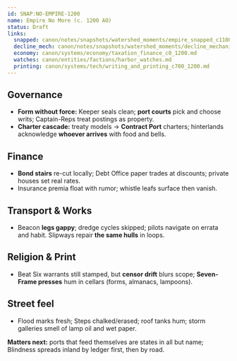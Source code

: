 ```yaml
---
id: SNAP:NO-EMPIRE-1200
name: Empire No More (c. 1200 AO)
status: Draft
links:
  snapped: canon/notes/snapshots/watershed_moments/empire_snapped_c1100.md
  decline_mech: canon/notes/snapshots/watershed_moments/decline_mechanics_c1050_1120.md
  economy: canon/systems/economy/taxation_finance_c0_1200.md
  watches: canon/entities/factions/harbor_watches.md
  printing: canon/systems/tech/writing_and_printing_c700_1200.md
---
```


## Governance
- **Form without force:** Keeper seals clean; **port courts** pick and choose writs; Captain-Reps treat postings as property. 
- **Charter cascade:** treaty models → **Contract Port** charters; hinterlands acknowledge **whoever arrives** with food and bells. 

## Finance
- **Bond stairs** re-cut locally; Debt Office paper trades at discounts; private houses set real rates. 
- Insurance premia float with rumor; whistle leafs surface then vanish. 

## Transport & Works
- Beacon **legs gappy**; dredge cycles skipped; pilots navigate on errata and habit. Slipways repair **the same hulls** in loops. 

## Religion & Print
- Beat Six warrants still stamped, but **censor drift** blurs scope; **Seven-Frame presses** hum in cellars (forms, almanacs, lampoons). 

## Street feel
- Flood marks fresh; Steps chalked/erased; roof tanks hum; storm galleries smell of lamp oil and wet paper. 

**Matters next:** ports that feed themselves are states in all but name; Blindness spreads inland by ledger first, then by road.
